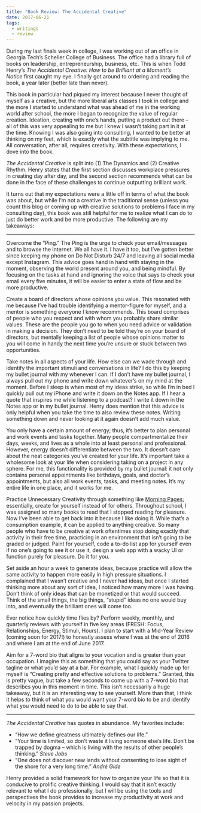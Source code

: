 ```yaml
---
title: "Book Review: The Accidental Creative"
date: 2017-06-21
tags:
  - writings
  - review
---
```

During my last finals week in college, I was working out of an office in Georgia Tech’s Scheller College of Business. The office had a library full of books on leadership, entrepreneurship, business, etc. This is when Todd Henry’s _The Accidental Creative: How to be Brilliant at a Moment’s Notice_ first caught my eye. I finally got around to ordering and reading the book, a year later (better late than never).

This book in particular had piqued my interest because I never thought of myself as a creative, but the more liberal arts classes I took in college and the more I started to understand what was ahead of me in the working world after school, the more I began to recognize the value of regular creation. Ideation, creating with one’s hands, putting a product out there – all of this was very appealing to me but I knew I wasn’t taking part in it at the time. Knowing I was also going into consulting, I wanted to be better at thinking on my feet, which is exactly what the subtitle was implying to me. All conversation, after all, requires creativity. With these expectations, I dove into the book.

_The Accidental Creative_ is split into (1) The Dynamics and (2) Creative Rhythm. Henry states that the first section discusses workplace pressures in creating day after day, and the second section recommends what can be done in the face of these challenges to continue outputting brilliant work.

It turns out that my expectations were a little off in terms of what the book was about, but while I’m not a creative in the traditional sense (unless you count this blog or coming up with creative solutions to problems I face in my consulting day), this book was still helpful for me to realize what I can do to just do better work and be more productive. The following are my takeaways:

---

Overcome the “Ping.” The Ping is the urge to check your email/messages and to browse the Internet. We all have it. I have it too, but I’ve gotten better since keeping my phone on Do Not Disturb 24/7 and leaving all social media except Instagram. This advice goes hand in hand with staying in the moment, observing the world present around you, and being mindful. By focusing on the tasks at hand and ignoring the voice that says to check your email every five minutes, it will be easier to enter a state of flow and be more productive.

Create a board of directors whose opinions you value. This resonated with me because I’ve had trouble identifying a mentor-figure for myself, and a mentor is something everyone I know recommends. This board comprises of people who you respect and with whom you probably share similar values. These are the people you go to when you need advice or validation in making a decision. They don’t need to be told they’re on your board of directors, but mentally keeping a list of people whose opinions matter to you will come in handy the next time you’re unsure or stuck between two opportunities.

Take notes in all aspects of your life. How else can we wade through and identify the important stimuli and conversations in life? I do this by keeping my bullet journal with my whenever I can. If I don’t have my bullet journal, I always pull out my phone and write down whatever’s on my mind at the moment. Before I sleep is when most of my ideas strike, so while I’m in bed I quickly pull out my iPhone and write it down on the Notes app. If I hear a quote that inspires me while listening to a podcast? I write it down in the Notes app or in my bullet journal. Henry does mention that this advice is only helpful when you take the time to also review these notes. Writing something down and never looking at it again doesn’t add much value.

You only have a certain amount of energy; thus, it’s better to plan personal and work events and tasks together. Many people compartmentalize their days, weeks, and lives as a whole into at least personal and professional. However, energy doesn’t differentiate between the two. It doesn’t care about the neat categories you’ve created for your life. It’s important take a wholesome look at your life when considering taking on a project in any sphere. For me, this functionality is provided by my bullet journal: it not only contains personal appointments like birthdays, goals, and doctor’s appointments, but also all work events, tasks, and meeting notes. It’s my entire life in one place, and it works for me.

Practice Unnecessary Creativity through something like [Morning Pages](http://juliacameronlive.com/basic-tools/morning-pages/); essentially, create for yourself instead of for others. Throughout school, I was assigned so many books to read that I stopped reading for pleasure. Now I’ve been able to get back into it because I like doing it. While that’s a consumption example, it can be applied to anything creative. So many people who have to be creative at work oftentimes stop doing exactly that activity in their free time, practicing in an environment that isn’t going to be graded or judged. Paint for yourself, code a to-do list app for yourself even if no one’s going to see it or use it, design a web app with a wacky UI or function purely for pleasure. Do it for you.

Set aside an hour a week to generate ideas, because practice will allow the same activity to happen more easily in high pressure situations. I complained that I wasn’t creative and I never had ideas, but once I started thinking more about any sort of idea, I noticed how many more I was having. Don’t think of only ideas that can be monetized or that would succeed. Think of the small things, the big things, “stupid” ideas no one would buy into, and eventually the brilliant ones will come too.

Ever notice how quickly time flies by? Perform weekly, monthly, and quarterly reviews with yourself in five key areas (FRESH: Focus, Relationships, Energy, Stimuli, Hours). I plan to start with a Mid-Year Review (coming soon for 2017!) to honestly assess where I was at the end of 2016 and where I am at the end of June 2017.

Aim for a 7-word bio that aligns to your vocation and is greater than your occupation. I imagine this as something that you could say as your Twitter tagline or what you’d say at a bar. For example, what I quickly made up for myself is “Creating pretty and effective solutions to problems.” Granted, this is pretty vague, but take a few seconds to come up with a 7-word bio that describes you in this moment in time. This isn’t necessarily a huge takeaway, but it is an interesting way to see yourself. More than that, I think it helps to think of what you would want your 7-word bio to be and identify what you would need to do to be able to say that.

---

_The Accidental Creative_ has quotes in abundance. My favorites include:

- “How we define greatness ultimately defines our life.”
- “Your time is limited, so don’t waste it living someone else’s life. Don’t be trapped by dogma – which is living with the results of other people’s thinking.” _Steve Jobs_
- “One does not discover new lands without consenting to lose sight of the shore for a very long time.” _André Gide_

Henry provided a solid framework for how to organize your life so that it is conducive to prolific creative thinking. I would say that it isn’t exactly relevant to what I do professionally, but I will be using the tools and perspectives the book provides to increase my productivity at work and velocity in my passion projects.